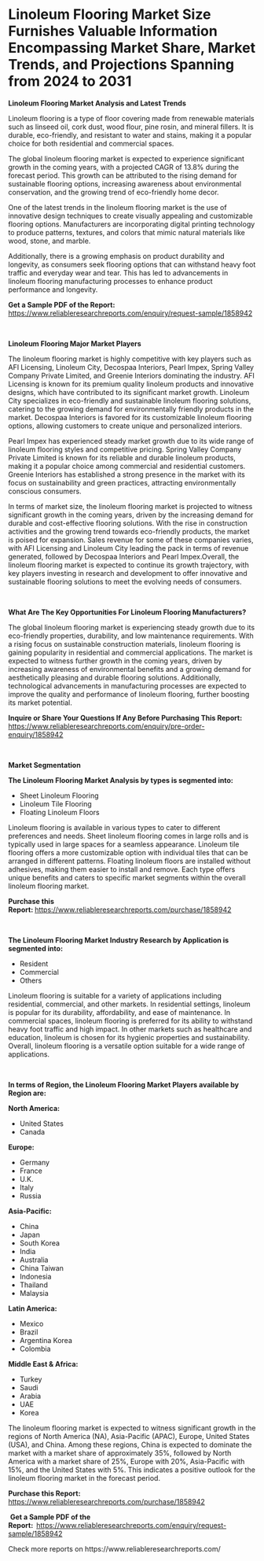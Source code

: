 <p><h1>Linoleum Flooring Market Size Furnishes Valuable Information Encompassing Market Share, Market Trends, and Projections Spanning from 2024 to 2031</h1></p><p><strong>Linoleum Flooring Market Analysis and Latest Trends</strong></p>
<p><p>Linoleum flooring is a type of floor covering made from renewable materials such as linseed oil, cork dust, wood flour, pine rosin, and mineral fillers. It is durable, eco-friendly, and resistant to water and stains, making it a popular choice for both residential and commercial spaces.</p><p>The global linoleum flooring market is expected to experience significant growth in the coming years, with a projected CAGR of 13.8% during the forecast period. This growth can be attributed to the rising demand for sustainable flooring options, increasing awareness about environmental conservation, and the growing trend of eco-friendly home decor.</p><p>One of the latest trends in the linoleum flooring market is the use of innovative design techniques to create visually appealing and customizable flooring options. Manufacturers are incorporating digital printing technology to produce patterns, textures, and colors that mimic natural materials like wood, stone, and marble.</p><p>Additionally, there is a growing emphasis on product durability and longevity, as consumers seek flooring options that can withstand heavy foot traffic and everyday wear and tear. This has led to advancements in linoleum flooring manufacturing processes to enhance product performance and longevity.</p></p>
<p><strong>Get a Sample PDF of the Report:&nbsp;</strong> <a href="https://www.reliableresearchreports.com/enquiry/request-sample/1858942">https://www.reliableresearchreports.com/enquiry/request-sample/1858942</a></p>
<p>&nbsp;</p>
<p><strong>Linoleum Flooring Major Market Players</strong></p>
<p><p>The linoleum flooring market is highly competitive with key players such as AFI Licensing, Linoleum City, Decospaa Interiors, Pearl Impex, Spring Valley Company Private Limited, and Greenie Interiors dominating the industry. AFI Licensing is known for its premium quality linoleum products and innovative designs, which have contributed to its significant market growth. Linoleum City specializes in eco-friendly and sustainable linoleum flooring solutions, catering to the growing demand for environmentally friendly products in the market. Decospaa Interiors is favored for its customizable linoleum flooring options, allowing customers to create unique and personalized interiors.</p><p>Pearl Impex has experienced steady market growth due to its wide range of linoleum flooring styles and competitive pricing. Spring Valley Company Private Limited is known for its reliable and durable linoleum products, making it a popular choice among commercial and residential customers. Greenie Interiors has established a strong presence in the market with its focus on sustainability and green practices, attracting environmentally conscious consumers.</p><p>In terms of market size, the linoleum flooring market is projected to witness significant growth in the coming years, driven by the increasing demand for durable and cost-effective flooring solutions. With the rise in construction activities and the growing trend towards eco-friendly products, the market is poised for expansion. Sales revenue for some of these companies varies, with AFI Licensing and Linoleum City leading the pack in terms of revenue generated, followed by Decospaa Interiors and Pearl Impex.Overall, the linoleum flooring market is expected to continue its growth trajectory, with key players investing in research and development to offer innovative and sustainable flooring solutions to meet the evolving needs of consumers.</p></p>
<p>&nbsp;</p>
<p><strong>What Are The Key Opportunities For Linoleum Flooring Manufacturers?</strong></p>
<p><p>The global linoleum flooring market is experiencing steady growth due to its eco-friendly properties, durability, and low maintenance requirements. With a rising focus on sustainable construction materials, linoleum flooring is gaining popularity in residential and commercial applications. The market is expected to witness further growth in the coming years, driven by increasing awareness of environmental benefits and a growing demand for aesthetically pleasing and durable flooring solutions. Additionally, technological advancements in manufacturing processes are expected to improve the quality and performance of linoleum flooring, further boosting its market potential.</p></p>
<p><strong>Inquire or Share Your Questions If Any Before Purchasing This Report:</strong> <a href="https://www.reliableresearchreports.com/enquiry/pre-order-enquiry/1858942">https://www.reliableresearchreports.com/enquiry/pre-order-enquiry/1858942</a></p>
<p>&nbsp;</p>
<p><strong>Market Segmentation</strong></p>
<p><strong>The Linoleum Flooring Market Analysis by types is segmented into:</strong></p>
<p><ul><li>Sheet Linoleum Flooring</li><li>Linoleum Tile Flooring</li><li>Floating Linoleum Floors</li></ul></p>
<p><p>Linoleum flooring is available in various types to cater to different preferences and needs. Sheet linoleum flooring comes in large rolls and is typically used in large spaces for a seamless appearance. Linoleum tile flooring offers a more customizable option with individual tiles that can be arranged in different patterns. Floating linoleum floors are installed without adhesives, making them easier to install and remove. Each type offers unique benefits and caters to specific market segments within the overall linoleum flooring market.</p></p>
<p><strong>Purchase this Report:&nbsp;</strong><a href="https://www.reliableresearchreports.com/purchase/1858942">https://www.reliableresearchreports.com/purchase/1858942</a></p>
<p>&nbsp;</p>
<p><strong>The Linoleum Flooring Market Industry Research by Application is segmented into:</strong></p>
<p><ul><li>Resident</li><li>Commercial</li><li>Others</li></ul></p>
<p><p>Linoleum flooring is suitable for a variety of applications including residential, commercial, and other markets. In residential settings, linoleum is popular for its durability, affordability, and ease of maintenance. In commercial spaces, linoleum flooring is preferred for its ability to withstand heavy foot traffic and high impact. In other markets such as healthcare and education, linoleum is chosen for its hygienic properties and sustainability. Overall, linoleum flooring is a versatile option suitable for a wide range of applications.</p></p>
<p>&nbsp;</p>
<p><strong>In terms of Region, the Linoleum Flooring Market Players available by Region are:</strong></p>
<p>
    <p> <strong> North America: </strong>
        <ul>
            <li>United States</li>
            <li>Canada</li>
        </ul>
        </p> 
    <p> <strong> Europe: </strong>
        <ul>
            <li>Germany</li>
            <li>France</li>
            <li>U.K.</li>
            <li>Italy</li>
            <li>Russia</li>
        </ul>
        </p> 
    <p> <strong> Asia-Pacific: </strong>
        <ul>
            <li>China</li>
            <li>Japan</li>
            <li>South Korea</li>
            <li>India</li>
            <li>Australia</li>
            <li>China Taiwan</li>
            <li>Indonesia</li>
            <li>Thailand</li>
            <li>Malaysia</li>
        </ul>
        </p> 
    <p> <strong> Latin America: </strong>
        <ul>
            <li>Mexico</li>
            <li>Brazil</li>
            <li>Argentina Korea</li>
            <li>Colombia</li>
        </ul>
        </p> 
    <p> <strong> Middle East & Africa: </strong>
        <ul>
            <li>Turkey</li>
            <li>Saudi</li>
            <li>Arabia</li>
            <li>UAE</li>
            <li>Korea</li>
        </ul>
    </p>
    </p>
<p><p>The linoleum flooring market is expected to witness significant growth in the regions of North America (NA), Asia-Pacific (APAC), Europe, United States (USA), and China. Among these regions, China is expected to dominate the market with a market share of approximately 35%, followed by North America with a market share of 25%, Europe with 20%, Asia-Pacific with 15%, and the United States with 5%. This indicates a positive outlook for the linoleum flooring market in the forecast period.</p></p>
<p><strong>Purchase this Report: </strong><a href="https://www.reliableresearchreports.com/purchase/1858942">https://www.reliableresearchreports.com/purchase/1858942</a></p>
<p>&nbsp;<strong>Get a Sample PDF of the Report:&nbsp;&nbsp;</strong><a href="https://www.reliableresearchreports.com/enquiry/request-sample/1858942">https://www.reliableresearchreports.com/enquiry/request-sample/1858942</a></p>
<p><strong></strong></p>
<p>Check more reports on https://www.reliableresearchreports.com/</p>